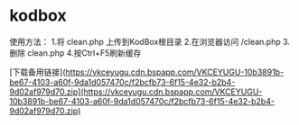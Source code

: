 # kodbox
使用方法：
1.将 clean.php 上传到KodBox根目录
2.在浏览器访问 /clean.php
3.删除 clean.php
4.按Ctrl+F5刷新缓存

[下载备用链接](https://vkceyugu.cdn.bspapp.com/VKCEYUGU-10b3891b-be67-4103-a60f-9da1d057470c/f2bcfb73-6f15-4e32-b2b4-9d02af979d70.zip](https://vkceyugu.cdn.bspapp.com/VKCEYUGU-10b3891b-be67-4103-a60f-9da1d057470c/f2bcfb73-6f15-4e32-b2b4-9d02af979d70.zip)

